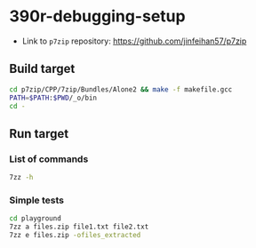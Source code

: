 # 390r-debugging-setup

-   Link to `p7zip` repository: https://github.com/jinfeihan57/p7zip

## Build target

```bash
cd p7zip/CPP/7zip/Bundles/Alone2 && make -f makefile.gcc
PATH=$PATH:$PWD/_o/bin
cd -
```

## Run target

### List of commands

```bash
7zz -h
```

### Simple tests

```bash
cd playground
7zz a files.zip file1.txt file2.txt
7zz e files.zip -ofiles_extracted
```

### 